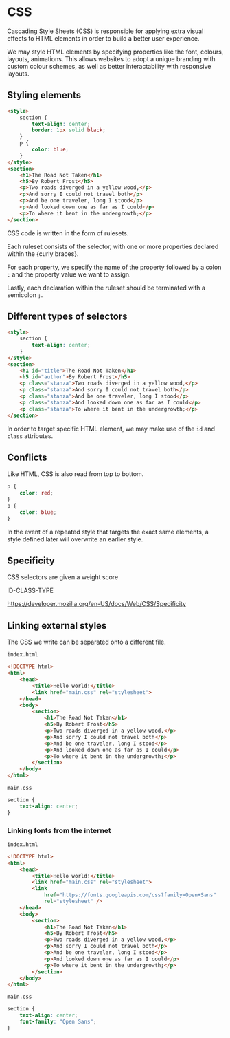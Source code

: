 # CSS

Cascading Style Sheets (CSS) is responsible for applying extra visual effects to HTML elements in order to build a better user experience.

We may style HTML elements by specifying properties like the font, colours, layouts, animations. This allows websites to adopt a unique branding with custom colour schemes, as well as better interactability with responsive layouts.

## Styling elements

```html
<style>
    section {
        text-align: center;
        border: 1px solid black;
    }
    p {
        color: blue;
    }
</style>
<section>
    <h1>The Road Not Taken</h1>
    <h5>By Robert Frost</h5>
    <p>Two roads diverged in a yellow wood,</p>
    <p>And sorry I could not travel both</p>
    <p>And be one traveler, long I stood</p>
    <p>And looked down one as far as I could</p>
    <p>To where it bent in the undergrowth;</p>
</section>
```

CSS code is written in the form of rulesets.

Each ruleset consists of the selector, with one or more properties declared within the {curly braces}.

For each property, we specify the name of the property followed by a colon `:` and the property value we want to assign.

Lastly, each declaration within the ruleset should be terminated with a semicolon `;`.

## Different types of selectors

```html
<style>
    section {
        text-align: center;
    }
</style>
<section>
    <h1 id="title">The Road Not Taken</h1>
    <h5 id="author">By Robert Frost</h5>
    <p class="stanza">Two roads diverged in a yellow wood,</p>
    <p class="stanza">And sorry I could not travel both</p>
    <p class="stanza">And be one traveler, long I stood</p>
    <p class="stanza">And looked down one as far as I could</p>
    <p class="stanza">To where it bent in the undergrowth;</p>
</section>
```

In order to target specific HTML element, we may make use of the `id` and `class` attributes.

## Conflicts

Like HTML, CSS is also read from top to bottom.

```css
p {
    color: red;
}
p {
    color: blue;
}
```

In the event of a repeated style that targets the exact same elements, a style defined later will overwrite an earlier style.

## Specificity

CSS selectors are given a weight score

ID-CLASS-TYPE

https://developer.mozilla.org/en-US/docs/Web/CSS/Specificity

## Linking external styles

The CSS we write can be separated onto a different file.

`index.html`
```html
<!DOCTYPE html>
<html>
    <head>
        <title>Hello world!</title>
        <link href="main.css" rel="stylesheet">
    </head>
    <body>
        <section>
            <h1>The Road Not Taken</h1>
            <h5>By Robert Frost</h5>
            <p>Two roads diverged in a yellow wood,</p>
            <p>And sorry I could not travel both</p>
            <p>And be one traveler, long I stood</p>
            <p>And looked down one as far as I could</p>
            <p>To where it bent in the undergrowth;</p>
        </section>
    </body>
</html>
```

`main.css`
```css
section {
    text-align: center;
}
```

### Linking fonts from the internet

`index.html`
```html
<!DOCTYPE html>
<html>
    <head>
        <title>Hello world!</title>
        <link href="main.css" rel="stylesheet">
        <link
            href="https://fonts.googleapis.com/css?family=Open+Sans"
            rel="stylesheet" />
    </head>
    <body>
        <section>
            <h1>The Road Not Taken</h1>
            <h5>By Robert Frost</h5>
            <p>Two roads diverged in a yellow wood,</p>
            <p>And sorry I could not travel both</p>
            <p>And be one traveler, long I stood</p>
            <p>And looked down one as far as I could</p>
            <p>To where it bent in the undergrowth;</p>
        </section>
    </body>
</html>
```

`main.css`
```css
section {
    text-align: center;
    font-family: "Open Sans";
}
```
